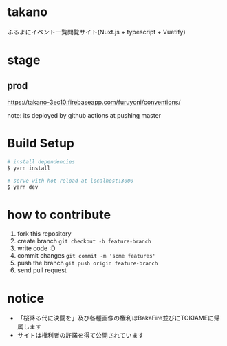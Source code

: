 # takano

ふるよにイベント一覧閲覧サイト(Nuxt.js + typescript + Vuetify)

# stage
## prod
https://takano-3ec10.firebaseapp.com/furuyoni/conventions/

note: its deployed by github actions at pushing master

# Build Setup

``` bash
# install dependencies
$ yarn install

# serve with hot reload at localhost:3000
$ yarn dev
```

# how to contribute
1. fork this repository
1. create branch `git checkout -b feature-branch`
1. write code :D
1. commit changes `git commit -m 'some features'`
1. push the branch `git push origin feature-branch`
1. send pull request

# notice
- 「桜降る代に決闘を」及び各種画像の権利はBakaFire並びにTOKIAMEに帰属します
- サイトは権利者の許諾を得て公開されています
